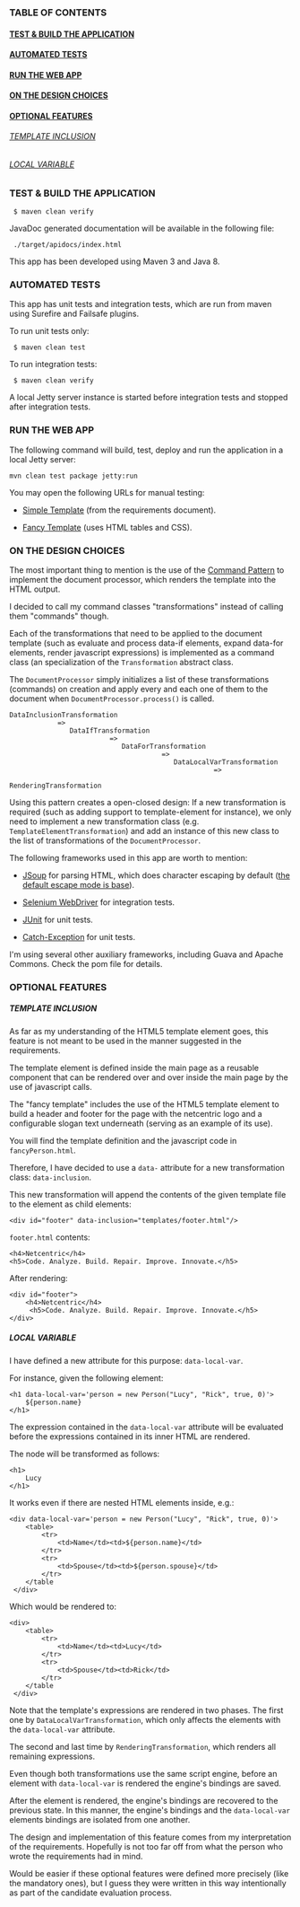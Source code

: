 ### TABLE OF CONTENTS
#### [TEST & BUILD THE APPLICATION](#test-and-build-the-application)
#### [AUTOMATED TESTS](#automated-tests)
#### [RUN THE WEB APP](#run-the-web-app)
#### [ON THE DESIGN CHOICES](#on-the-design-choices)
#### [OPTIONAL FEATURES](#optional-feature)
###### [TEMPLATE INCLUSION](#optional-feature-template-inclusion)
###### [LOCAL VARIABLE](#optional-feature-local-variable)

### <a name="test-and-build-the-application"></a> TEST & BUILD THE APPLICATION

     $ maven clean verify

JavaDoc generated documentation will be available in the following file:

     ./target/apidocs/index.html

This app has been developed using Maven 3 and Java 8.

### <a name="behavioral-driven-development"></a> AUTOMATED TESTS

This app has unit tests and integration tests, which are run from maven using Surefire and Failsafe plugins.

To run unit tests only:

     $ maven clean test
     
To run integration tests:

     $ maven clean verify

A local Jetty server instance is started before integration tests and stopped after integration tests.

### <a name="run-the-web-app"></a> RUN THE WEB APP

The following command will build, test, deploy and run the application in a local Jetty server:

    mvn clean test package jetty:run
    
You may open the following URLs for manual testing:

* [Simple Template](http://localhost:8080/Slightly/person.html?id=2) (from the requirements document).

* [Fancy Template](http://localhost:8080/Slightly/fancyPerson.html?id=2) (uses HTML tables and CSS).

### <a name="on-the-design-choices"></a> ON THE DESIGN CHOICES

The most important thing to mention is the use of the [Command Pattern](https://en.wikipedia.org/wiki/Command_pattern) to implement the document processor, which renders the template into the HTML output.

I decided to call my command classes "transformations" instead of calling them "commands" though.

Each of the transformations that need to be applied to the document template (such as evaluate and process data-if elements, expand data-for elements, render javascript expressions) is implemented as a command class (an specialization of the ```Transformation``` abstract class.

The ```DocumentProcessor``` simply initializes a list of these transformations (commands) on creation and apply every and each one of them to the document when ```DocumentProcessor.process()``` is called.


    DataInclusionTransformation
                =>
                   DataIfTransformation
                             =>
                                DataForTransformation
                                          =>
                                             DataLocalVarTransformation
                                                       =>
                                                          RenderingTransformation

Using this pattern creates a open-closed design: If a new transformation is required (such as adding support to template-element for instance), we only need to implement a new transformation class (e.g. ```TemplateElementTransformation```) and add an instance of this new class to the list of transformations of the ```DocumentProcessor```.

The following frameworks used in this app are worth to mention:

* [JSoup](http://jsoup.org/) for parsing HTML, which does character escaping by default ([the default escape mode is base](http://jsoup.org/apidocs/org/jsoup/nodes/Document.OutputSettings.html)).

* [Selenium WebDriver](http://www.seleniumhq.org/projects/webdriver/) for integration tests.

* [JUnit](http://junit.org/) for unit tests.

* [Catch-Exception](https://github.com/Codearte/catch-exception) for unit tests.


I'm using several other auxiliary frameworks, including Guava and Apache Commons. Check the pom file for details.

### <a name="optional-features"></a> OPTIONAL FEATURES

##### <a name="optional-feature-template-inclusion"></a> TEMPLATE INCLUSION

As far as my understanding of the HTML5 template element goes, this feature is not meant to be used in the manner suggested in the requirements.

The template element is defined inside the main page as a reusable component that can be rendered over and over inside the main page by the use of javascript calls.

The "fancy template" includes the use of the HTML5 template element to build a header and footer for the page with the netcentric logo and a configurable slogan text underneath (serving as an example of its use).

You will find the template definition and the javascript code in ```fancyPerson.html```.

Therefore, I have decided to use a ```data-``` attribute for a new transformation class: ```data-inclusion```.

This new transformation will append the contents of the given template file to the element as child elements:

    <div id="footer" data-inclusion="templates/footer.html"/>

```footer.html``` contents: 

    <h4>Netcentric</h4>
    <h5>Code. Analyze. Build. Repair. Improve. Innovate.</h5>
    
After rendering:

    <div id="footer">
        <h4>Netcentric</h4>
         <h5>Code. Analyze. Build. Repair. Improve. Innovate.</h5>
    </div>

##### <a name="optional-feature-local-variable"></a> LOCAL VARIABLE

I have defined a new attribute for this purpose: ```data-local-var```.

For instance, given the following element:

    <h1 data-local-var='person = new Person("Lucy", "Rick", true, 0)'>
        ${person.name}
    </h1>

The expression contained in the ```data-local-var``` attribute will be evaluated before the expressions contained in its inner HTML are rendered.

The node will be transformed as follows:

    <h1>
        Lucy
    </h1>

It works even if there are nested HTML elements inside, e.g.:

    <div data-local-var='person = new Person("Lucy", "Rick", true, 0)'>
        <table>
            <tr>
                <td>Name</td><td>${person.name}</td>
            </tr>
            <tr>
                <td>Spouse</td><td>${person.spouse}</td>
            </tr>
        </table
     </div>

Which would be rendered to:

    <div>
        <table>
            <tr>
                <td>Name</td><td>Lucy</td>
            </tr>
            <tr>
                <td>Spouse</td><td>Rick</td>
            </tr>
        </table
     </div>

Note that the template's expressions are rendered in two phases. The first one by ```DataLocalVarTransformation```, which only affects the elements with the ```data-local-var``` attribute.

The second and last time by ```RenderingTransformation```, which renders all remaining expressions.

Even though both transformations use the same script engine, before an element with ```data-local-var``` is rendered the engine's bindings are saved.

After the element is rendered, the engine's bindings are recovered to the previous state. In this manner, the engine's bindings and the ```data-local-var``` elements bindings are isolated from one another.

The design and implementation of this feature comes from my interpretation of the requirements. Hopefully is not too far off from what the person who wrote the requirements had in mind.

Would be easier if these optional features were defined more precisely (like the mandatory ones), but I guess they were written in this way intentionally as part of the candidate evaluation process.